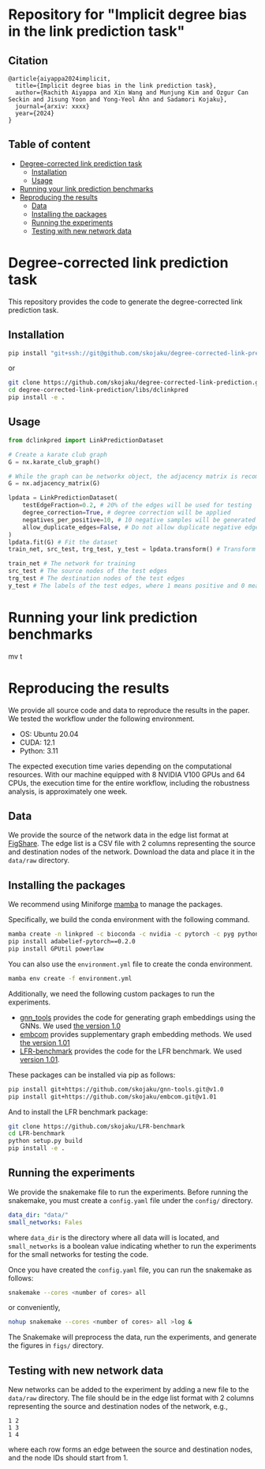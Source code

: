 # Repository for "Implicit degree bias in the link prediction task"

## Citation
```
@article{aiyappa2024implicit,
  title={Implicit degree bias in the link prediction task},
  author={Rachith Aiyappa and Xin Wang and Munjung Kim and Ozgur Can Seckin and Jisung Yoon and Yong-Yeol Ahn and Sadamori Kojaku},
  journal={arxiv: xxxx}
  year={2024}
}
```

## Table of content

- [Degree-corrected link prediction task](#degree-corrected-link-prediction-task)
  - [Installation](#installation)
  - [Usage](#usage)
- [Running your link prediction benchmarks](#running-your-link-prediction-benchmarks)
- [Reproducing the results](#reproducing-the-results)
  - [Data](#data)
  - [Installing the packages](#installing-the-packages)
  - [Running the experiments](#running-the-experiments)
  - [Testing with new network data](#testing-with-new-network-data)


# Degree-corrected link prediction task

This repository provides the code to generate the degree-corrected link prediction task.
## Installation
```bash
pip install "git+ssh://git@github.com/skojaku/degree-corrected-link-prediction.git#subdirectory=libs/dclinkpred&egg=dclinkpred"
```
or
```bash
git clone https://github.com/skojaku/degree-corrected-link-prediction.git
cd degree-corrected-link-prediction/libs/dclinkpred
pip install -e .
```

## Usage

```python
from dclinkpred import LinkPredictionDataset

# Create a karate club graph
G = nx.karate_club_graph()

# While the graph can be networkx object, the adjacency matrix is recommended for the efficiency
G = nx.adjacency_matrix(G)

lpdata = LinkPredictionDataset(
    testEdgeFraction=0.2, # 20% of the edges will be used for testing
    degree_correction=True, # degree correction will be applied
    negatives_per_positive=10, # 10 negative samples will be generated for each positive sample
    allow_duplicate_edges=False, # Do not allow duplicate negative edges
)
lpdata.fit(G) # Fit the dataset
train_net, src_test, trg_test, y_test = lpdata.transform() # Transform the dataset

train_net # The network for training
src_test # The source nodes of the test edges
trg_test # The destination nodes of the test edges
y_test # The labels of the test edges, where 1 means positive and 0 means negative
```

# Running your link prediction benchmarks

mv t

# Reproducing the results

We provide all source code and data to reproduce the results in the paper. We tested the workflow under the following environment.
- OS: Ubuntu 20.04
- CUDA: 12.1
- Python: 3.11

The expected execution time varies depending on the computational resources. With our machine equipped with 8 NVIDIA V100 GPUs and 64 CPUs, the execution time for the entire workflow, including the robustness analysis, is approximately one week.

## Data

We provide the source of the network data in the edge list format at [FigShare](https://figshare.com/projects/Implicit_degree_bias_in_the_link_prediction_task/205432).
The edge list is a CSV file with 2 columns representing the source and destination nodes of the network.
Download the data and place it in the `data/raw` directory.

## Installing the packages

We recommend using Miniforge [mamba](https://github.com/conda-forge/miniforge) to manage the packages.

Specifically, we build the conda environment with the following command.
```bash
mamba create -n linkpred -c bioconda -c nvidia -c pytorch -c pyg python=3.11 cuda-version=12.1 pytorch torchvision torchaudio pytorch-cuda=12.1 snakemake graph-tool scikit-learn numpy==1.23.5 numba scipy==1.10.1 pandas polars networkx seaborn matplotlib gensim ipykernel tqdm black faiss-gpu pyg pytorch-sparse python-igraph -y
pip install adabelief-pytorch==0.2.0
pip install GPUtil powerlaw
```
You can also use the `environment.yml` file to create the conda environment.
```bash
mamba env create -f environment.yml
```

Additionally, we need the following custom packages to run the experiments.
- [gnn_tools](https://github.com/skojaku/gnn-tools) provides the code for generating graph embeddings using the GNNs. We used [the version 1.0](https://github.com/skojaku/gnn-tools/releases/tag/v1.0)
- [embcom](https://github.com/skojaku/embcom) provides supplementary graph embedding methods. We used [the version 1.01](https://github.com/skojaku/embcom/releases/tag/v1.01)
- [LFR-benchmark](https://github.com/skojaku/LFR-benchmark) provides the code for the LFR benchmark. We used [version 1.01](https://github.com/skojaku/LFR-benchmark/releases/tag/v1.01).

These packages can be installed via pip as follows:
```bash
pip install git+https://github.com/skojaku/gnn-tools.git@v1.0
pip install git+https://github.com/skojaku/embcom.git@v1.01
```
And to install the LFR benchmark package:
```bash
git clone https://github.com/skojaku/LFR-benchmark
cd LFR-benchmark
python setup.py build
pip install -e .
```

## Running the experiments

We provide the snakemake file to run the experiments. Before running the snakemake, you must create a `config.yaml` file under the `config/` directory.
```yaml
data_dir: "data/"
small_networks: Fales
```
where `data_dir` is the directory where all data will is located, and `small_networks` is a boolean value indicating whether to run the experiments for the small networks for testing the code.


Once you have created the `config.yaml` file, you can run the snakemake as follows:
```bash
snakemake --cores <number of cores> all
```
or conveniently,
```bash
nohup snakemake --cores <number of cores> all >log &
```
The Snakemake will preprocess the data, run the experiments, and generate the figures in `figs/` directory.

## Testing with new network data

New networks can be added to the experiment by adding a new file to the `data/raw` directory.
The file should be in the edge list format with 2 columns representing the source and destination nodes of the network, e.g.,
```csv
1 2
1 3
1 4
```
where each row forms an edge between the source and destination nodes, and the node IDs should start from 1.